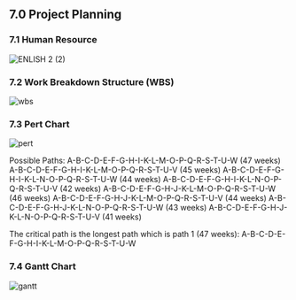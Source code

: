## 7.0 Project Planning

### 7.1 Human Resource
![ENLISH 2 (2)](https://github.com/tkeqin/Seven-Teen_Project1_SAD_20232024/assets/148413538/78d9bbc8-3746-4d9d-ab2f-e453c03fab5f)


### 7.2 Work Breakdown Structure (WBS)
![wbs](https://github.com/tkeqin/Seven-Teen_Project1_SAD_20232024/assets/150773849/fd300e68-9fdf-4a12-b294-520cd382b5e5)

### 7.3 Pert Chart
![pert](https://github.com/tkeqin/Seven-Teen_Project1_SAD_20232024/assets/150773849/12a1ef01-31cb-4cba-8c1d-fa772e90d516)
            
Possible Paths:
A-B-C-D-E-F-G-H-I-K-L-M-O-P-Q-R-S-T-U-W (47 weeks)
A-B-C-D-E-F-G-H-I-K-L-M-O-P-Q-R-S-T-U-V (45 weeks)
A-B-C-D-E-F-G-H-I-K-L-N-O-P-Q-R-S-T-U-W (44 weeks)
A-B-C-D-E-F-G-H-I-K-L-N-O-P-Q-R-S-T-U-V (42 weeks)
A-B-C-D-E-F-G-H-J-K-L-M-O-P-Q-R-S-T-U-W (46 weeks)
A-B-C-D-E-F-G-H-J-K-L-M-O-P-Q-R-S-T-U-V (44 weeks)
A-B-C-D-E-F-G-H-J-K-L-N-O-P-Q-R-S-T-U-W (43 weeks)
A-B-C-D-E-F-G-H-J-K-L-N-O-P-Q-R-S-T-U-V (41 weeks)

The critical path is the longest path which is path 1 (47 weeks): 
A-B-C-D-E-F-G-H-I-K-L-M-O-P-Q-R-S-T-U-W




### 7.4 Gantt Chart
![gantt](https://github.com/tkeqin/Seven-Teen_Project1_SAD_20232024/assets/150773849/771e0c86-e0cc-410a-9c4a-7191c7c72992)
